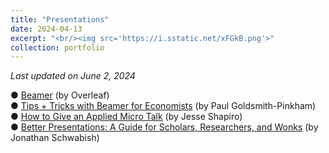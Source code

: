 ```yaml
---
title: "Presentations"
date: 2024-04-13
excerpt: "<br/><img src='https://i.sstatic.net/xFGkB.png'>" 
collection: portfolio
---
```


*Last updated on June 2, 2024*

● <a href="https://ja.overleaf.com/learn/latex/Beamer" target="_blank">Beamer</a> (by Overleaf) <br>
● <a href="https://paulgp.github.io/beamer_tips.pdf" target="_blank">Tips + Tricks with Beamer for Economists</a> (by Paul Goldsmith-Pinkham) <br>
● <a href="https://scholar.harvard.edu/files/shapiro/files/applied_micro_slides.pdf" target="_blank">How to Give an Applied Micro Talk</a> (by Jesse Shapiro) <br>
● <a href="https://www.jstor.org/stable/10.7312/schw17520" target="_blank">Better Presentations: A Guide for Scholars, Researchers, and Wonks</a> (by Jonathan Schwabish) 




